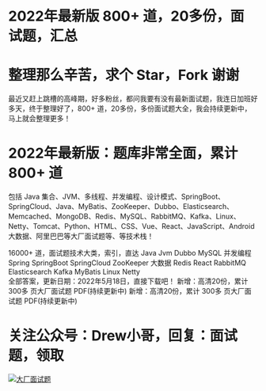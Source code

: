 
# 2022年最新版 800+ 道，20多份，面试题，汇总
# 整理那么辛苦，求个 Star，Fork 谢谢
最近又赶上跳槽的高峰期，好多粉丝，都问我要有没有最新面试题，我连日加班好多天，终于整理好了，800+ 道，20多份，多份面试题大全，我会持续更新中，马上就会整理更多！

# 2022年最新版：题库非常全面，累计 800+ 道
包括 Java 集合、JVM、多线程、并发编程、设计模式、SpringBoot、SpringCloud、Java、MyBatis、ZooKeeper、Dubbo、Elasticsearch、Memcached、MongoDB、Redis、MySQL、RabbitMQ、Kafka、Linux、Netty、Tomcat、Python、HTML、CSS、Vue、React、JavaScript、Android 大数据、阿里巴巴等大厂面试题等、等技术栈！

16000+ 道，面试题技术大类，索引，直达
Java	Jvm	Dubbo	MySQL	并发编程
Spring	SpringBoot	SpringCloud	ZooKeeper	大数据
Redis	React	RabbitMQ	Elasticsearch	Kafka
MyBatis	Linux		Netty	
全部答案，更新日期：2022年5月18日，直接下载吧！
新增：高清20份，累计 300多 页大厂面试题 PDF(持续更新中)
新增：高清20份，累计 300多 页大厂面试题 PDF(持续更新中)

# 关注公众号：Drew小哥，回复：面试题，领取


[![大厂面试题](https://fynotefile.oss-cn-zhangjiakou.aliyuncs.com/fynote/fyfile/10974/1675743291018/9cb286a0a67a452d83ab7fab8c64a88b.jpg "关注公众号：Drew小哥，回复：面试题")](https://fynotefile.oss-cn-zhangjiakou.aliyuncs.com/fynote/fyfile/10974/1675743291018/9cb286a0a67a452d83ab7fab8c64a88b.jpg "关注公众号：Drew小哥，回复：面试题")









